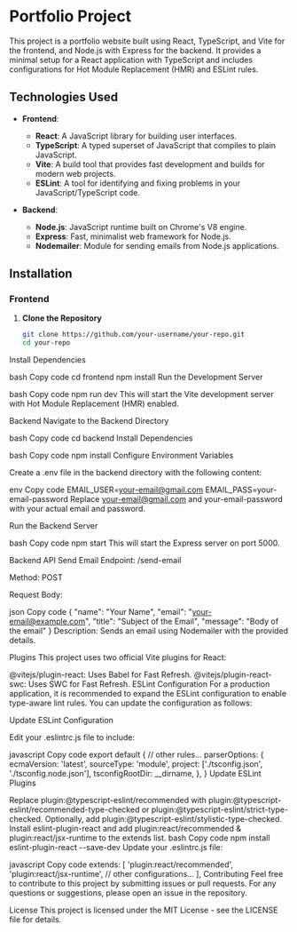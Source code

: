 # Portfolio Project

This project is a portfolio website built using React, TypeScript, and Vite for the frontend, and Node.js with Express for the backend. It provides a minimal setup for a React application with TypeScript and includes configurations for Hot Module Replacement (HMR) and ESLint rules.

## Technologies Used

- **Frontend**:
  - **React**: A JavaScript library for building user interfaces.
  - **TypeScript**: A typed superset of JavaScript that compiles to plain JavaScript.
  - **Vite**: A build tool that provides fast development and builds for modern web projects.
  - **ESLint**: A tool for identifying and fixing problems in your JavaScript/TypeScript code.

- **Backend**:
  - **Node.js**: JavaScript runtime built on Chrome's V8 engine.
  - **Express**: Fast, minimalist web framework for Node.js.
  - **Nodemailer**: Module for sending emails from Node.js applications.

## Installation

### Frontend

1. **Clone the Repository**

   ```bash
   git clone https://github.com/your-username/your-repo.git
   cd your-repo
Install Dependencies

bash
Copy code
cd frontend
npm install
Run the Development Server

bash
Copy code
npm run dev
This will start the Vite development server with Hot Module Replacement (HMR) enabled.

Backend
Navigate to the Backend Directory

bash
Copy code
cd backend
Install Dependencies

bash
Copy code
npm install
Configure Environment Variables

Create a .env file in the backend directory with the following content:

env
Copy code
EMAIL_USER=your-email@gmail.com
EMAIL_PASS=your-email-password
Replace your-email@gmail.com and your-email-password with your actual email and password.

Run the Backend Server

bash
Copy code
npm start
This will start the Express server on port 5000.

Backend API
Send Email
Endpoint: /send-email

Method: POST

Request Body:

json
Copy code
{
  "name": "Your Name",
  "email": "your-email@example.com",
  "title": "Subject of the Email",
  "message": "Body of the email"
}
Description: Sends an email using Nodemailer with the provided details.

Plugins
This project uses two official Vite plugins for React:

@vitejs/plugin-react: Uses Babel for Fast Refresh.
@vitejs/plugin-react-swc: Uses SWC for Fast Refresh.
ESLint Configuration
For a production application, it is recommended to expand the ESLint configuration to enable type-aware lint rules. You can update the configuration as follows:

Update ESLint Configuration

Edit your .eslintrc.js file to include:

javascript
Copy code
export default {
  // other rules...
  parserOptions: {
    ecmaVersion: 'latest',
    sourceType: 'module',
    project: ['./tsconfig.json', './tsconfig.node.json'],
    tsconfigRootDir: __dirname,
  },
}
Update ESLint Plugins

Replace plugin:@typescript-eslint/recommended with plugin:@typescript-eslint/recommended-type-checked or plugin:@typescript-eslint/strict-type-checked.
Optionally, add plugin:@typescript-eslint/stylistic-type-checked.
Install eslint-plugin-react and add plugin:react/recommended & plugin:react/jsx-runtime to the extends list.
bash
Copy code
npm install eslint-plugin-react --save-dev
Update your .eslintrc.js file:

javascript
Copy code
extends: [
  'plugin:react/recommended',
  'plugin:react/jsx-runtime',
  // other configurations...
],
Contributing
Feel free to contribute to this project by submitting issues or pull requests. For any questions or suggestions, please open an issue in the repository.

License
This project is licensed under the MIT License - see the LICENSE file for details.

